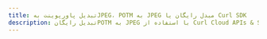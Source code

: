 ---title: تبدیل پاورپوینت بهJPEG، POTM به JPEG مبدل رایگان یا Curl SDKdescription: تبدیل رایگانPOTM به JPEG با استفاده از Curl Cloud APIs & SDK. همچنین اسناد Microsoft PowerPoint را در Cloud ایجاد، ویرایش و رندر کنید.---